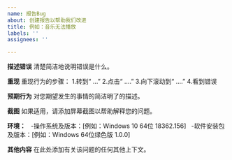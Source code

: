 ```yaml
---
name: 报告Bug
about: 创建报告以帮助我们改进
title: 例如：音乐无法播放
labels: ''
assignees: ''

---
```


**描述错误**
清楚简洁地说明错误是什么。

**重现**
重现行为的步骤：
1.转到“ ...”
2.点击“ ....”
3.向下滚动到“ ....”
4.看到错误

**预期行为**
对您期望发生的事情的简洁明了的描述。

**截图**
如果适用，请添加屏幕截图以帮助解释您的问题。

**环境：**
  -操作系统及版本：[例如：Windows 10 64位 18362.156]
  -软件安装包及版本：[例如：Windows 64位绿色版 1.0.0]

**其他内容**
在此处添加有关该问题的任何其他上下文。
